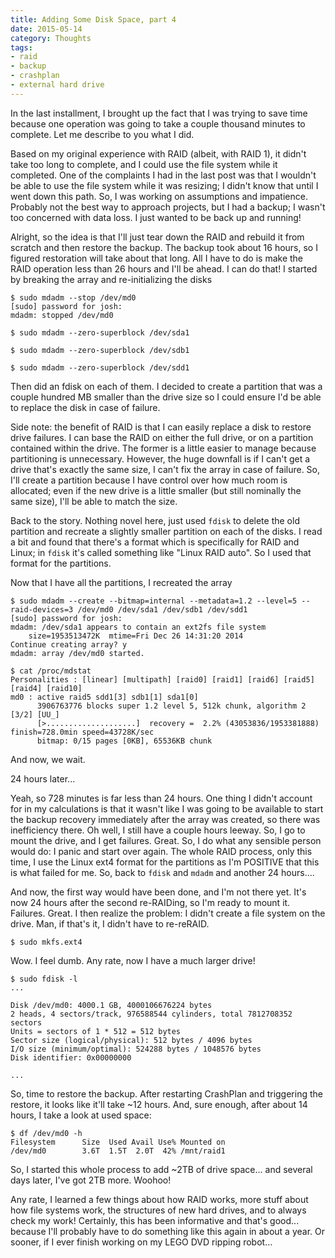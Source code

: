 ```yaml
---
title: Adding Some Disk Space, part 4
date: 2015-05-14
category: Thoughts
tags: 
- raid
- backup
- crashplan
- external hard drive
---
```

 
In the last installment, I brought up the fact that I was trying to save time because one operation was going to take a
couple thousand minutes to complete. Let me describe to you what I did.

Based on my original experience with RAID (albeit, with RAID 1), it didn't take too long to complete, and I could use
the file system while it completed. One of the complaints I had in the last post was that I wouldn't be able to use the
file system while it was resizing; I didn't know that until I went down this path. So, I was working on assumptions and
impatience. Probably not the best way to approach projects, but I had a backup; I wasn't too concerned with data loss. I
just wanted to be back up and running!

Alright, so the idea is that I'll just tear down the RAID and rebuild it from scratch and then restore the backup. The
backup took about 16 hours, so I figured restoration will take about that long. All I have to do is make the RAID
operation less than 26 hours and I'll be ahead. I can do that! I started by breaking the array and re-initializing the
disks

    $ sudo mdadm --stop /dev/md0
    [sudo] password for josh:
    mdadm: stopped /dev/md0
    
    $ sudo mdadm --zero-superblock /dev/sda1
    
    $ sudo mdadm --zero-superblock /dev/sdb1
    
    $ sudo mdadm --zero-superblock /dev/sdd1

Then did an fdisk on each of them. I decided to create a partition that was a couple hundred MB smaller than the drive
size so I could ensure I'd be able to replace the disk in case of failure.

Side note: the benefit of RAID is that I can easily replace a disk to restore drive failures. I can base the RAID on
either the full drive, or on a partition contained within the drive. The former is a little easier to manage because
partitioning is unnecessary. However, the huge downfall is if I can't get a drive that's exactly the same size, I can't
fix the array in case of failure. So, I'll create a partition because I have control over how much room is allocated;
even if the new drive is a little smaller (but still nominally the same size), I'll be able to match the size.

Back to the story. Nothing novel here, just used ```fdisk``` to delete the old partition and recreate a slightly smaller
partition on each of the disks. I read a bit and found that there's a format which is specifically for RAID and Linux;
in ```fdisk``` it's called something like "Linux RAID auto". So I used that format for the partitions.

Now that I have all the partitions, I recreated the array

    $ sudo mdadm --create --bitmap=internal --metadata=1.2 --level=5 --raid-devices=3 /dev/md0 /dev/sda1 /dev/sdb1 /dev/sdd1
    [sudo] password for josh:
    mdadm: /dev/sda1 appears to contain an ext2fs file system
        size=1953513472K  mtime=Fri Dec 26 14:31:20 2014
    Continue creating array? y
    mdadm: array /dev/md0 started.
    
    $ cat /proc/mdstat
    Personalities : [linear] [multipath] [raid0] [raid1] [raid6] [raid5] [raid4] [raid10]
    md0 : active raid5 sdd1[3] sdb1[1] sda1[0]
          3906763776 blocks super 1.2 level 5, 512k chunk, algorithm 2 [3/2] [UU_]
          [>....................]  recovery =  2.2% (43053836/1953381888) finish=728.0min speed=43728K/sec
          bitmap: 0/15 pages [0KB], 65536KB chunk
    
And now, we wait.

24 hours later...

Yeah, so 728 minutes is far less than 24 hours. One thing I didn't account for in my calculations is that it wasn't like
I was going to be available to start the backup recovery immediately after the array was created, so there was
inefficiency there. Oh well, I still have a couple hours leeway. So, I go to mount the drive, and I get failures. Great.
So, I do what any sensible person would do: I panic and start over again. The whole RAID process, only this time, I use
the Linux ext4 format for the partitions as I'm POSITIVE that this is what failed for me. So, back to ```fdisk``` and
 ```mdadm``` and another 24 hours....
 
And now, the first way would have been done, and I'm not there yet. It's now 24 hours after the second re-RAIDing, so I'm
ready to mount it. Failures. Great. I then realize the problem: I didn't create a file system on the drive. Man, if that's
it, I didn't have to re-reRAID.

    $ sudo mkfs.ext4
    
Wow. I feel dumb. Any rate, now I have a much larger drive!

    $ sudo fdisk -l
    ...
    
    Disk /dev/md0: 4000.1 GB, 4000106676224 bytes
    2 heads, 4 sectors/track, 976588544 cylinders, total 7812708352 sectors
    Units = sectors of 1 * 512 = 512 bytes
    Sector size (logical/physical): 512 bytes / 4096 bytes
    I/O size (minimum/optimal): 524288 bytes / 1048576 bytes
    Disk identifier: 0x00000000
    
    ...
    
So, time to restore the backup. After restarting CrashPlan and triggering the restore, it looks like it'll take ~12 hours.
And, sure enough, after about 14 hours, I take a look at used space:

    $ df /dev/md0 -h
    Filesystem      Size  Used Avail Use% Mounted on
    /dev/md0        3.6T  1.5T  2.0T  42% /mnt/raid1
    
So, I started this whole process to add ~2TB of drive space... and several days later, I've got 2TB more. Woohoo!

Any rate, I learned a few things about how RAID works, more stuff about how file systems work, the structures of new
hard drives, and to always check my work! Certainly, this has been informative and that's good... because I'll probably
have to do something like this again in about a year. Or sooner, if I ever finish working on my LEGO DVD ripping robot...
    
    
